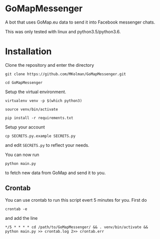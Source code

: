 # GoMapMessenger
A bot that uses GoMap.eu data to send it into Facebook messenger chats.

This was only tested with linux and python3.5/python3.6.

# Installation
Clone the repository and enter the directory

`git clone https://github.com/MKolman/GoMapMessenger.git`

`cd GoMapMessenger`

Setup the virtual environment.

`virtualenv venv -p $(which python3)`

`source venv/bin/activate`

`pip install -r requirements.txt`

Setup your account

`cp SECRETS.py.example SECRETS.py`

and edit `SECRETS.py` to reflect your needs.

You can now run

`python main.py`

to fetch new data from GoMap and send it to you.

## Crontab
You can use crontab to run this script evert 5 minutes for you. First do

`crontab -e`

and add the line

`*/5 * * * * cd /path/to/GoMapMessenger/ && . venv/bin/activate && python main.py >> crontab.log 2>> crontab.err`


